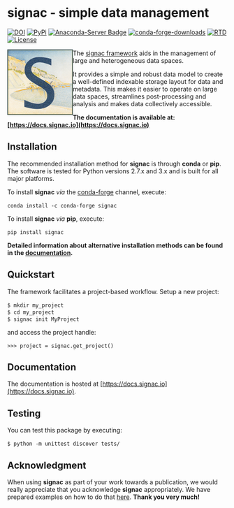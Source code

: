 # signac - simple data management

[![DOI](https://zenodo.org/badge/72946496.svg)](https://zenodo.org/badge/latestdoi/72946496)
[![PyPi](https://img.shields.io/pypi/v/signac.svg)](https://pypi.org/project/signac/)
[![Anaconda-Server Badge](https://anaconda.org/conda-forge/signac/badges/version.svg)](https://anaconda.org/conda-forge/signac)
[![conda-forge-downloads](https://img.shields.io/conda/dn/conda-forge/signac.svg)](https://anaconda.org/conda-forge/signac)
[![RTD](https://readthedocs.org/projects/signac/badge/?version=latest)](https://docs.signac.io)
[![License](https://img.shields.io/github/license/csadorf/signac.svg)](https://github.com/glotzerlab/signac/blob/master/LICENSE.txt)

<img style="float: left;" src="doc/images/logo.png" width="150" height="150">

The [signac framework](https://signac.io) aids in the management of large and heterogeneous data spaces.

It provides a simple and robust data model to create a well-defined indexable storage layout for data and metadata.
This makes it easier to operate on large data spaces, streamlines post-processing and analysis and makes data collectively accessible.

**The documentation is available at: [https://docs.signac.io](https://docs.signac.io)**

## Installation

The recommended installation method for **signac** is through **conda** or **pip**.
The software is tested for Python versions 2.7.x and 3.x and is built for all major platforms.

To install **signac** *via* the [conda-forge](https://conda-forge.github.io/) channel, execute:

    conda install -c conda-forge signac

To install **signac** *via* **pip**, execute:

    pip install signac

**Detailed information about alternative installation methods can be found in the [documentation](https://docs.signac.io/en/latest/installation.html).**

## Quickstart

The framework facilitates a project-based workflow.
Setup a new project:

    $ mkdir my_project
    $ cd my_project
    $ signac init MyProject

and access the project handle:

    >>> project = signac.get_project()

## Documentation

The documentation is hosted at [https://docs.signac.io](https://docs.signac.io).

## Testing

You can test this package by executing:

    $ python -m unittest discover tests/

## Acknowledgment

When using **signac** as part of your work towards a publication, we would really appreciate that you acknowledge **signac** appropriately.
We have prepared examples on how to do that [here](http://docs.signac.io/en/latest/acknowledge.html).
**Thank you very much!**
